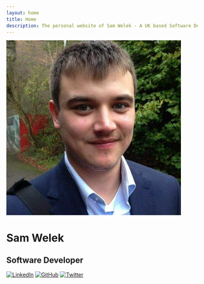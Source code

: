 ```yaml
---
layout: home
title: Home
description: The personal website of Sam Welek - A UK based Software Developer. Here I showcase all my latest projects, guides, and blog posts. Come take a look!
---
```


<div class="home-section-content">
  <img class="profile-img" src="assets/profile.jpg" alt="Profile Picture">
  <div class="typing">
    <h1>Sam Welek</h1>
    <h2>Software Developer</h2>
  </div>
</div>

<div class="shield">
<a href="https://linkedin.com/in/sam-welek"><img src="https://img.shields.io/badge/-LinkedIn-black.svg?style=for-the-badge&logo=linkedin&colorB=555" alt="LinkedIn" /></a>
<a href="https://github.com/tiberiushunter"><img src="https://img.shields.io/badge/-GitHub-black.svg?style=for-the-badge&logo=github&colorB=555" alt="GitHub" /></a>
<a href="https://twitter.com/samwelek"><img src="https://img.shields.io/badge/-Twitter-black.svg?style=for-the-badge&logo=twitter&colorB=555" alt="Twitter" /></a>
</div>